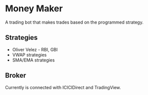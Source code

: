 # Money Maker
A trading bot that makes trades based on the programmed strategy.

## Strategies
+ Oliver Velez - RBI, GBI
+ VWAP strategies
+ SMA/EMA strategies

## Broker
Currently is connected with ICICIDirect and TradingView.